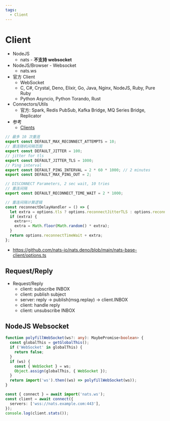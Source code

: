 ```yaml
---
tags:
  - Client
---
```


# Client

- NodeJS
  - nats - **不支持 websocket**
- NodeJS/Browser - Websocket
  - nats.ws
- 官方 Client
  - WebSocket
  - C, C#, Crystal, Deno, Elixir, Go, Java, Nginx, NodeJS, Ruby, Pure Ruby
  - Python Asyncio, Python Torando, Rust
- Connectors/Utils
  - 官方: Spark, Redis PubSub, Kafka Bridge, MQ Series Bridge, Replicator
- 参考
  - [Clients](https://nats.io/download/)

```ts
// 最多 10 次重连
export const DEFAULT_MAX_RECONNECT_ATTEMPTS = 10;
// 重连随机间隔范围
export const DEFAULT_JITTER = 100;
// jitter for tls
export const DEFAULT_JITTER_TLS = 1000;
// Ping interval
export const DEFAULT_PING_INTERVAL = 2 * 60 * 1000; // 2 minutes
export const DEFAULT_MAX_PING_OUT = 2;

// DISCONNECT Parameters, 2 sec wait, 10 tries
// 重连间隔
export const DEFAULT_RECONNECT_TIME_WAIT = 2 * 1000;

// 重连间隔计算逻辑
const reconnectDelayHandler = () => {
  let extra = options.tls ? options.reconnectJitterTLS : options.reconnectJitter;
  if (extra) {
    extra++;
    extra = Math.floor(Math.random() * extra);
  }
  return options.reconnectTimeWait + extra;
};
```

- https://github.com/nats-io/nats.deno/blob/main/nats-base-client/options.ts

## Request/Reply

- Request/Reply
  - client: subscribe INBOX
  - client: publish subject
  - server: reply -> publish(msg.replay) -> client.INBOX
  - client: handle reply
  - client: unsubscribe INBOX

## NodeJS Websocket

```ts
function polyfillWebSocket(ws?: any): MaybePromise<boolean> {
  const globalThis = getGlobalThis();
  if ('WebSocket' in globalThis) {
    return false;
  }
  if (ws) {
    const { WebSocket } = ws;
    Object.assign(globalThis, { WebSocket });
  }
  return import('ws').then((ws) => polyfillWebSocket(ws));
}

const { connect } = await import('nats.ws');
const client = await connect({
  servers: ['wss://nats.example.com:443'],
});
console.log(client.stats());
```
